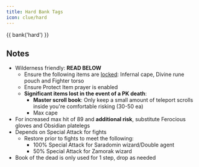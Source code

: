 ```yaml
---
title: Hard Bank Tags
icon: clue/hard
---
```


{{ bank('hard') }}

## Notes
- Wilderness friendly: **READ BELOW**
    - Ensure the following items are [locked](https://oldschool.runescape.wiki/w/Trouver_parchment): Infernal cape, Divine rune pouch and Fighter torso
    - Ensure Protect Item prayer is enabled
    - **Significant items lost in the event of a PK death**:
        - **Master scroll book**: Only keep a small amount of teleport scrolls inside you're comfortable risking (30-50 ea)
        - Max cape
- For increased max hit of 89 and **additional risk**, substitute Ferocious gloves and Obsidian platelegs
- Depends on Special Attack for fights
    - Restore prior to fights to meet the following:
        - 100% Special Attack for Saradomin wizard/Double agent
        - 50% Special Attack for Zamorak wizard
- Book of the dead is only used for 1 step, drop as needed
